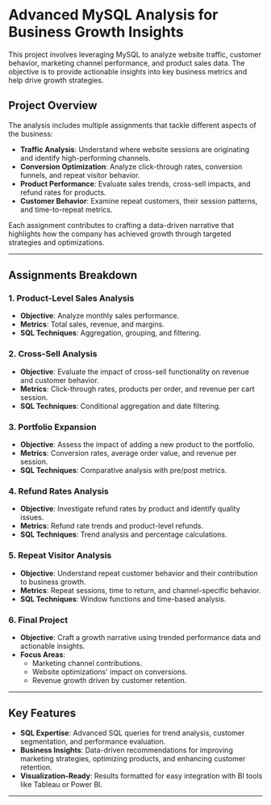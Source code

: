 # Advanced MySQL Analysis for Business Growth Insights

This project involves leveraging MySQL to analyze website traffic, customer behavior, marketing channel performance, and product sales data. The objective is to provide actionable insights into key business metrics and help drive growth strategies.

## Project Overview

The analysis includes multiple assignments that tackle different aspects of the business:
- **Traffic Analysis**: Understand where website sessions are originating and identify high-performing channels.
- **Conversion Optimization**: Analyze click-through rates, conversion funnels, and repeat visitor behavior.
- **Product Performance**: Evaluate sales trends, cross-sell impacts, and refund rates for products.
- **Customer Behavior**: Examine repeat customers, their session patterns, and time-to-repeat metrics.

Each assignment contributes to crafting a data-driven narrative that highlights how the company has achieved growth through targeted strategies and optimizations.

---

## Assignments Breakdown

### **1. Product-Level Sales Analysis**
- **Objective**: Analyze monthly sales performance.
- **Metrics**: Total sales, revenue, and margins.
- **SQL Techniques**: Aggregation, grouping, and filtering.

### **2. Cross-Sell Analysis**
- **Objective**: Evaluate the impact of cross-sell functionality on revenue and customer behavior.
- **Metrics**: Click-through rates, products per order, and revenue per cart session.
- **SQL Techniques**: Conditional aggregation and date filtering.

### **3. Portfolio Expansion**
- **Objective**: Assess the impact of adding a new product to the portfolio.
- **Metrics**: Conversion rates, average order value, and revenue per session.
- **SQL Techniques**: Comparative analysis with pre/post metrics.

### **4. Refund Rates Analysis**
- **Objective**: Investigate refund rates by product and identify quality issues.
- **Metrics**: Refund rate trends and product-level refunds.
- **SQL Techniques**: Trend analysis and percentage calculations.

### **5. Repeat Visitor Analysis**
- **Objective**: Understand repeat customer behavior and their contribution to business growth.
- **Metrics**: Repeat sessions, time to return, and channel-specific behavior.
- **SQL Techniques**: Window functions and time-based analysis.

### **6. Final Project**
- **Objective**: Craft a growth narrative using trended performance data and actionable insights.
- **Focus Areas**:
  - Marketing channel contributions.
  - Website optimizations' impact on conversions.
  - Revenue growth driven by customer retention.

---

## Key Features
- **SQL Expertise**: Advanced SQL queries for trend analysis, customer segmentation, and performance evaluation.
- **Business Insights**: Data-driven recommendations for improving marketing strategies, optimizing products, and enhancing customer retention.
- **Visualization-Ready**: Results formatted for easy integration with BI tools like Tableau or Power BI.

---


